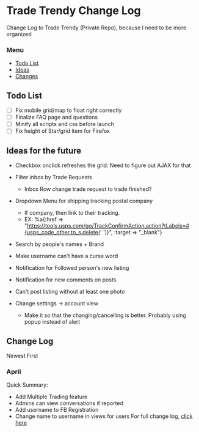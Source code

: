 # Trade Trendy Change Log
Change Log to Trade Trendy (Private Repo), because I need to be more organized

### Menu
- [Todo List](#todo-list)
- [Ideas](#ideas-for-the-future)
- [Changes](#change-log)

## Todo List
- [ ] Fix mobile grid/map to float right correctly
- [ ] Finalize FAQ page and questions
- [ ] Minify all scripts and css before launch
- [ ] Fix height of Star/grid item for Firefox

## Ideas for the future
* Checkbox onclick refreshes the grid: Need to figure out AJAX for that
* Filter inbox by Trade Requests
  * Inbox Row change trade request to trade finished?
* Dropdown Menu for shipping tracking postal company
  * If company, then link to their tracking.
  * EX:  %a{:href => "https://tools.usps.com/go/TrackConfirmAction.action?tLabels=#{usps_code_other.to_s.delete(' ')}", :target => "\_blank"}
* Search by people's names + Brand
* Make username can't have a curse word
* Notification for Followed person's new listing
* Notification for new comments on posts
* Can't post listing without at least one photo

* Change settings -> account view
  * Make it so that the changing/cancelling is better. Probably using popup instead of alert

## Change Log
Newest First
### April
Quick Summary:
* Add Multiple Trading feature
* Admins can view conversations if reported
* Add username to FB Registration
* Change name to username in views for users
For full change log, [click here](changes/april2016.md)
